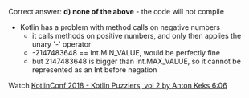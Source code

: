 Correct answer: **d) none of the above** - the code will not compile

* Kotlin has a problem with method calls on negative numbers
    * it calls methods on positive numbers, and only then applies the unary '-' operator
    * -2147483648 == Int.MIN_VALUE, would be perfectly fine
    * but 2147483648 is bigger than Int.MAX_VALUE, so it cannot be represented as an Int before negation

Watch [KotlinConf 2018 - Kotlin Puzzlers, vol 2 by Anton Keks 6:06](https://www.youtube.com/watch?v=Xq9vBZs0j-8&lc=UgzrxmtADpeVJWbzo-14AaABAg#t=6m06s)
